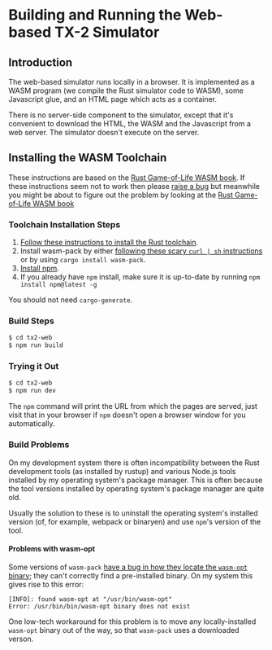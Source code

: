 # Building and Running the Web-based TX-2 Simulator

## Introduction

The web-based simulator runs locally in a browser.   It is implemented
as a WASM program (we compile the Rust simulator code to WASM), some
Javascript glue, and an HTML page which acts as a container.

There is no server-side component to the simulator, except that it's
convenient to download the HTML, the WASM and the Javascript from a
web server.  The simulator doesn't execute on the server.

## Installing the WASM Toolchain

These instructions are based on the [Rust Game-of-Life WASM
book](https://rustwasm.github.io/docs/book/game-of-life/setup.html).
If these instructions seem not to work then please [raise a
bug](https://github.com/TX-2/TX-2-simulator/issues/new/choose) but
meanwhile you might be about to figure out the problem by looking at
the [Rust Game-of-Life WASM
book](https://rustwasm.github.io/docs/book/game-of-life/setup.html)

### Toolchain Installation Steps

1. [Follow these instructions to install the Rust
   toolchain](https://www.rust-lang.org/tools/install).
1. Install wasm-pack by either [following these scary `curl | sh`
   instructions](https://rustwasm.github.io/wasm-pack/installer/) or
   by using `cargo install wasm-pack`.
1. [Install npm](https://docs.npmjs.com/getting-started).
1. If you already have `npm` install, make sure it is up-to-date by
   running `npm install npm@latest -g`

You should not need `cargo-generate`.

### Build Steps

```sh
$ cd tx2-web
$ npm run build
```

### Trying it Out

```sh
$ cd tx2-web
$ npm run dev
```

The `npm` command will print the URL from which the pages are served,
just visit that in your browser if `npm` doesn't open a browser window
for you automatically.


### Build Problems

On my development system there is often incompatibility between the
Rust development tools (as installed by rustup) and various Node.js
tools installed by my operating system's package manager.  This is
often because the tool versions installed by operating system's
package manager are quite old.

Usually the solution to these is to uninstall the operating system's
installed version (of, for example, webpack or binaryen) and use
`npm`'s version of the tool.

#### Problems with wasm-opt

Some versions of `wasm-pack` [have a bug in how they locate the
`wasm-opt` binary](https://github.com/rustwasm/wasm-pack/issues/1062);
they can't correctly find a pre-installed binary.  On my system this
gives rise to this error:

```
[INFO]: found wasm-opt at "/usr/bin/wasm-opt"
Error: /usr/bin/bin/wasm-opt binary does not exist
```

One low-tech workaround for this problem is to move any
locally-installed `wasm-opt` binary out of the way, so that
`wasm-pack` uses a downloaded verson.
